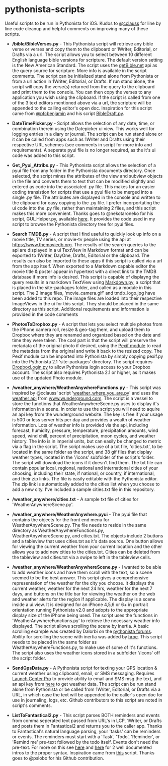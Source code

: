 # pythonista-scripts
Useful scripts to be run in Pythonista for iOS.  Kudos to [@cclauss](https://github.com/cclauss) for line by line code cleanup and helpful comments on improving many of these scripts.

- **/bible/BibleVerses.py** - This Pythonista script will retrieve any bible verse or verses and copy them to the clipboard or 1Writer, Editorial, or Drafts via a url. The script allows you to select between 10 different English language bible versions for scripture. The default version setting is the New American Standard.  The script uses the [getBible.net](https://getbible.net/api) api as the query source for scripture. More info is available in the script comments.  The script can be initialized stand alone from Pythonista or from a url action in 1Writer, Editorial, or Drafts.  If run stand alone, the script will copy the verse(s) returned from the query to the clipboard and print them to the console. You can then copy the verses to any application you wish using the clipboard.  If the script is called from one of the 3 text editors mentioned above via a url, the scripture will be appended to the calling editor's open doc.  Inspiration for this script came from [@pfcbenjamin](https://sweetnessoffreedom.wordpress.com/projects/) and his script [BibleDraft.py](https://gist.github.com/pfcbenjamin/423b27d4a56635220be9).

- **DateTimePicker.py** - Script allows the selection of any date, time, or combination therein using the Datepicker ui view.  This works well for logging entries in a diary or journal. The script can be run stand alone or it can be called from apps such as 1Writer and Drafts using their respective URL schemes (see comments in script for more info and requirements). A seperate pyui file is no longer required, as the it's ui code was added to this script.

- **Get_Pyui_Attribs.py** - This Pythonista script allows the selection of a pyui file from any folder in the Pythonista documents directory. Once selected, the script mines the attributes of the view and subview objects in the file and converts them to text that can be modified slightly and entered as code into the associated .py file. This makes for an easier coding transistion for scripts that use a pyui file to be merged into a single .py file. The attributes are displayed in the console and written to the clipboard for easy copying to the .py file. I prefer incorportating the ui code into the .py file, rather than maintaining 2 files, and this script makes this more convenient. Thanks goes to @nekotaroneko for his script, GUI_Helper.py, available [here](https://github.com/nekotaroneko/GUI_Helper). It provides the code used in my script to browse the Pythonista directory tree for pyui files.

- **Search TMDB.py** - A script that I find useful to quickly look up info on a movie title, TV series, or movie-tv people using the api at https://www.themoviedb.org.  The results of the search queries to the api are displayed in a ui TextView in Markdown format and can be exported to 1Writer, DayOne, Drafts, Editorial or the clipboard. The results can also be imported to these apps if this script is called via a url from the app itself. When exported to a Markdown capable editor the movie title & poster appear in hypertext with a direct link to the TMDB database if more info is desired. This script is capable of displayng the query results in a markdown TextView using [Markdown.py](https://github.com/mikaelho/pythonista-markdownview), a script that is placed in the site-packages folder, and called as a module in this script. The 2 image files, 'movie_camera.gif' and tmdb_logo.jpg have been added to this repo.  The image files are loaded into their respective ImageViews in the ui for this script.  They should be placed in the same directory as this script.  Additional requirements and information is provided in the code comments

- **PhotosToDropbox.py** - A script that lets you select multiple photos from the iPhone camera roll, resize & geo-tag them, and upload them to Dropbox where they are renamed and organized based on the date and time they were taken.  The cool part is that the script will preserve the metadata of the original photo if desired, using the [Pexif module](https://github.com/bennoleslie/pexif) to read the metadata from the original and write it back to the resized copy.  The Pexif module can be imported into Pythonista by simply copying pexif.py into the Pythonista 2.1 'site-packages' directory.  The script requires [DropboxLogin.py](https://gist.github.com/omz/4034526) to allow Pythonista login access to your Dropbox account. The script also requires Pythonista 2.1 or higher, as it makes use of the updated Photo module.

- **/weather_anywhere/WeatherAnywhereFunctions.py** - This script was inspired by @cclauss' script '[weather_where_you_are.py](https://github.com/cclauss/weather_where_you_are)' and uses the [weather api](http://www.wunderground.com/weather/api) from www.wunderground.com.  The script is a vessel to store the functions that WeatherAnywhereScene.py uses to display it's information in a scene. In order to use the script you will need to aquire an api key from the wunderground website. The key is free if your usage is 500 or less server hits per day and provides a wealth of weather information. Lots of weather info is provided via the api, including forecast, humidity, pressure, temperature, precipitation amounts, wind speed, wind chill, percent of precipitation, moon cycles, and weather history. The info is in imperial units, but can easily be changed to metric via a flag in the script. The script makes use of a txt file, 'cities.txt', to be located in the same folder as the script, and 38 gif files that display weather types, located in the '/icons' subfolder of the script's folder. The script will download the icons if it doesn't find them.  The txt file can contain popular local, regional, national and international cities of your choosing, including their state, if national, or country, if international, and their zip links.  The file is easily editable with the Pythonista editor. The zip link is automatically added to the cities list when you choose to add a new city. I've included a sample cities.txt file in this repository. 

- **/weather_anywhere/cities.txt** - A sample txt file of cities for 'WeatherAnywhereScene.py'.

- **/weather_anywhere/WeatherAnywhere.pyui** - The pyui file that contains the objects for the front end menu for WeatherAnywhereScene.py.  The file needs to reside in the same directory as WeatherAnywhereFunctions.py, WeatherAnywhereScene.py, and cities.txt.  The objects include 2 buttons and a tableview that uses cities.txt as it's data source.  One button allows for viewing the current weather from your current location and the other allows you to add new cities to the cities.txt.  Cities can be deleted from the tableview and cities.txt via a swipe to left in the tableview cells.

- **/weather_anywhere/WeatherAnywhereScene.py** - I wanted to be able to add weather icons and have them scroll with the text, so a scene seemed to be the best answer. This script gives a comprehensive representation of the weather for the city you choose. It displays the current weather, weather for the next 24 hrs, weather for the next 7 days, and buttons on the title bar for viewing the weather on the web and weather alerts for the region if applicable.  The display is a scene inside a ui.view.  It is designed for an iPhone 4,5,6 or 6+ in portrait orientation running Pythonista v2.0 and adopts to the appropriate display size of the iPhone being used. The script uses the functions in 'WeatherAnywhereFunctions.py' to retrieve the necessary weather info displayed.  The script allows scrolling the scene by inertia.  A basic scrolling example was created by Dalorbi on the [pythonista forums](http://omz-forums.appspot.com/pythonista/post/4998190881308672). Ability for scrolling the scene with inertia was added by [hroe](https://gist.github.com/henryroe/6724117). This script needs to be placed in the same folder as WeatherAnywhereFunctions.py, to make use of some of it's functions. The script also uses the weather icons stored in a subfolder '/icons' off the script folder.

- **SendGpsData.py** -  A Pythonista script for texting your GPS location & current weather using clipboard, email, or SMS messaging. Requires [Launch Center Pro](https://itunes.apple.com/us/app/launch-center-pro/id532016360?mt=8) to provide ability to email and SMS msg the text, and an api key from [here](http://www.wunderground.com/weather/api) to get weather data. The script can be run stand alone from Pythonista or be called from 1Writer, Editorial, or Drafts via a URL, in which case the text will be appended to the caller's open doc for use in journaling, logs, etc. Github contributors to this script are noted in script's comments.

- **ListToFantastical2.py** - This script parses BOTH reminders and events from comma seperated text passed from URL's in LCP, 1Writer, or Drafts and posts them in Fantastical2 and returns you to the caller app. Thanks to Fantastical's natural language parsing, your 'tasks' can be reminders or events.  The reminders must start with a 'Task', 'Todo', 'Reminder', or 'Remind me' pre-text followed by the todo itself.  Events don't need the pre-text. For more on this see [here](http://www.geekswithjuniors.com/note/5-awesome-things-from-fantastical-2-that-can-improve-your-wo.html)
and [here](http://plobo.net/recursive-actions-with-launchcenterpro-and-pythonista) for 2 well documented intros to the proper syntax. Inspiration came from [this](https://gist.github.com/pslobo/25af95742e1480210e2e) script.  Thanks goes to @pslobo for his Github contribution. 
